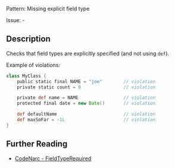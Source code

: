 Pattern: Missing explicit field type

Issue: -

## Description

Checks that field types are explicitly specified (and not using `def`).

Example of violations:

``` groovy
class MyClass {
    public static final NAME = "joe"        // violation
    private static count = 0                // violation

    private def name = NAME                 // violation
    protected final date = new Date()       // violation

    def defaultName                         // violation
    def maxSoFar = -1L                      // violation
}
```

## Further Reading

* [CodeNarc - FieldTypeRequired](http://codenarc.sourceforge.net/codenarc-rules-convention.html#FieldTypeRequired)